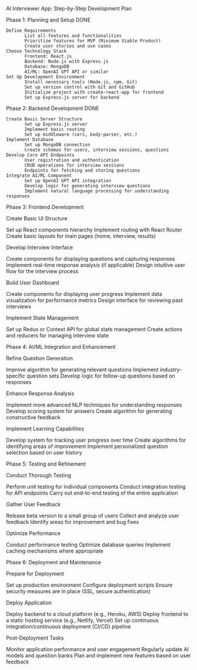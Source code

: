  AI Interviewer App: Step-by-Step Development Plan
 
Phase 1: Planning and Setup                                 DONE

    Define Requirements
           List all features and functionalities
           Prioritize features for MVP (Minimum Viable Product)
           Create user stories and use cases
    Choose Technology Stack
           Frontend: React.js
           Backend: Node.js with Express.js
           Database: MongoDB
           AI/ML: OpenAI GPT API or similar
    Set Up Development Environment
           Install necessary tools (Node.js, npm, Git)
           Set up version control with Git and GitHub
           Initialize project with create-react-app for frontend
           Set up Express.js server for backend

Phase 2: Backend Development                                 DONE

    Create Basic Server Structure
           Set up Express.js server
           Implement basic routing
           Set up middleware (cors, body-parser, etc.)
    Implement Database
           Set up MongoDB connection
           Create schemas for users, interview sessions, questions
    Develop Core API Endpoints
           User registration and authentication
           CRUD operations for interview sessions
           Endpoints for fetching and storing questions
    Integrate AI/ML Component
           Set up OpenAI GPT API integration
           Develop logic for generating interview questions
           Implement natural language processing for understanding responses

Phase 3: Frontend Development

Create Basic UI Structure

Set up React components hierarchy
Implement routing with React Router
Create basic layouts for main pages (home, interview, results)


Develop Interview Interface

Create components for displaying questions and capturing responses
Implement real-time response analysis (if applicable)
Design intuitive user flow for the interview process


Build User Dashboard

Create components for displaying user progress
Implement data visualization for performance metrics
Design interface for reviewing past interviews


Implement State Management

Set up Redux or Context API for global state management
Create actions and reducers for managing interview state



Phase 4: AI/ML Integration and Enhancement

Refine Question Generation

Improve algorithm for generating relevant questions
Implement industry-specific question sets
Develop logic for follow-up questions based on responses


Enhance Response Analysis

Implement more advanced NLP techniques for understanding responses
Develop scoring system for answers
Create algorithm for generating constructive feedback


Implement Learning Capabilities

Develop system for tracking user progress over time
Create algorithms for identifying areas of improvement
Implement personalized question selection based on user history



Phase 5: Testing and Refinement

Conduct Thorough Testing

Perform unit testing for individual components
Conduct integration testing for API endpoints
Carry out end-to-end testing of the entire application


Gather User Feedback

Release beta version to a small group of users
Collect and analyze user feedback
Identify areas for improvement and bug fixes


Optimize Performance

Conduct performance testing
Optimize database queries
Implement caching mechanisms where appropriate



Phase 6: Deployment and Maintenance

Prepare for Deployment

Set up production environment
Configure deployment scripts
Ensure security measures are in place (SSL, secure authentication)


Deploy Application

Deploy backend to a cloud platform (e.g., Heroku, AWS)
Deploy frontend to a static hosting service (e.g., Netlify, Vercel)
Set up continuous integration/continuous deployment (CI/CD) pipeline


Post-Deployment Tasks

Monitor application performance and user engagement
Regularly update AI models and question banks
Plan and implement new features based on user feedback
